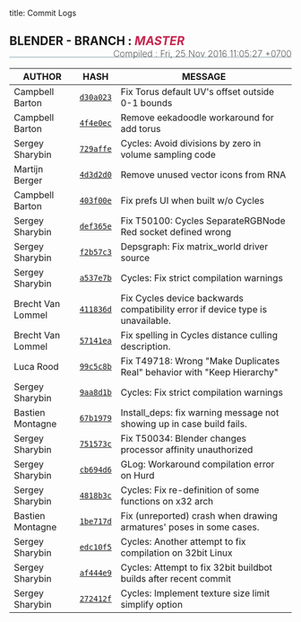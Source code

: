 title: Commit Logs

<h2 style="border-bottom: 3px solid #cfd8dc; padding-bottom:15px;">
  <i class="bf-blender"></i> BLENDER - BRANCH :
  <i style="text-transform:uppercase;color:#c7254e">master</i>
  <span style="font-size:16px;font-weight:200;float:right;"> Compiled :
    <time class="timeago" datetime="Fri, 25 Nov 2016 11:05:27 +0700">Fri, 25 Nov 2016 11:05:27 +0700</time>
  </span>
</h2>

AUTHOR | HASH | MESSAGE
--- | --- | ---
Campbell Barton | [`d30a023`](https://developer.blender.org/rBd30a023) | Fix Torus default UV's offset outside 0-1 bounds
Campbell Barton | [`4f4e0ec`](https://developer.blender.org/rB4f4e0ec) | Remove eekadoodle workaround for add torus
Sergey Sharybin | [`729affe`](https://developer.blender.org/rB729affe) | Cycles: Avoid divisions by zero in volume sampling code
Martijn Berger | [`4d3d2d0`](https://developer.blender.org/rB4d3d2d0) | Remove unused vector icons from RNA
Campbell Barton | [`403f00e`](https://developer.blender.org/rB403f00e) | Fix prefs UI when built w/o Cycles
Sergey Sharybin | [`def365e`](https://developer.blender.org/rBdef365e) | Fix T50100: Cycles SeparateRGBNode Red socket defined wrong
Sergey Sharybin | [`f2b57c3`](https://developer.blender.org/rBf2b57c3) | Depsgraph: Fix matrix_world driver source
Sergey Sharybin | [`a537e7b`](https://developer.blender.org/rBa537e7b) | Cycles: Fix strict compilation warnings
Brecht Van Lommel | [`411836d`](https://developer.blender.org/rB411836d) | Fix Cycles device backwards compatibility error if device type is unavailable.
Brecht Van Lommel | [`57141ea`](https://developer.blender.org/rB57141ea) | Fix spelling in Cycles distance culling description.
Luca Rood | [`99c5c8b`](https://developer.blender.org/rB99c5c8b) | Fix T49718: Wrong "Make Duplicates Real" behavior with "Keep Hierarchy"
Sergey Sharybin | [`9aa8d1b`](https://developer.blender.org/rB9aa8d1b) | Cycles: Fix strict compilation warnings
Bastien Montagne | [`67b1979`](https://developer.blender.org/rB67b1979) | Install_deps: fix warning message not showing up in case build fails.
Sergey Sharybin | [`751573c`](https://developer.blender.org/rB751573c) | Fix T50034: Blender changes processor affinity unauthorized
Sergey Sharybin | [`cb694d6`](https://developer.blender.org/rBcb694d6) | GLog: Workaround compilation error on Hurd
Sergey Sharybin | [`4818b3c`](https://developer.blender.org/rB4818b3c) | Cycles: Fix re-definition of some functions on x32 arch
Bastien Montagne | [`1be717d`](https://developer.blender.org/rB1be717d) | Fix (unreported) crash when drawing armatures' poses in some cases.
Sergey Sharybin | [`edc10f5`](https://developer.blender.org/rBedc10f5) | Cycles: Another attempt to fix compilation on 32bit Linux
Sergey Sharybin | [`af444e9`](https://developer.blender.org/rBaf444e9) | Cycles: Attempt to fix 32bit buildbot builds after recent commit
Sergey Sharybin | [`272412f`](https://developer.blender.org/rB272412f) | Cycles: Implement texture size limit simplify option